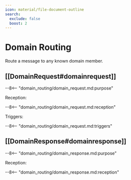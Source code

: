 ```yaml
---
icon: material/file-document-outline
search:
  exclude: false
  boost: 2
---
```


# Domain Routing

Route a message to any known domain member.

## [[DomainRequest#domainrequest]]

--8<-- "domain_routing/domain_request.md:purpose"

Reception:

--8<-- "domain_routing/domain_request.md:reception"

Triggers:

--8<-- "domain_routing/domain_request.md:triggers"

## [[DomainResponse#domainresponse]]

--8<-- "domain_routing/domain_response.md:purpose"

Reception:

--8<-- "domain_routing/domain_response.md:reception"
